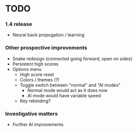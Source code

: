 # TODO

### 1.4 release
- Neural back propogation / learning

### Other prospective improvements
- Snake redesign (connected going forward, open on sides)
- Persistent high scores
- Options menu
    - High score reset
    - Colors / themes *(?)*
    - Toggle switch between "normal" and "AI modes"
        - Normal mode would act as it does now
        - AI mode would have variable speed
    - Key rebinding?

### Investigative matters
- Further AI improvements


